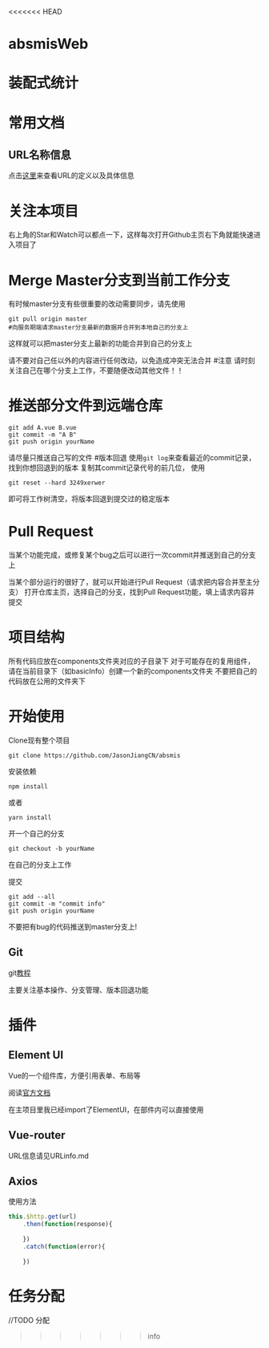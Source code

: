 <<<<<<< HEAD
# absmisWeb
装配式统计
=======
# 常用文档
## URL名称信息
点击[这里](https://github.com/JasonJiangCN/absmis/blob/master/URLinfo.md)来查看URL的定义以及具体信息

# 关注本项目
右上角的Star和Watch可以都点一下，这样每次打开Github主页右下角就能快速进入项目了
# Merge Master分支到当前工作分支
有时候master分支有些很重要的改动需要同步，请先使用
```
git pull origin master
#向服务期端请求master分支最新的数据并合并到本地自己的分支上
```
这样就可以把master分支上最新的功能合并到自己的分支上

请不要对自己任以外的内容进行任何改动，以免造成冲突无法合并
#注意
请时刻关注自己在哪个分支上工作，不要随便改动其他文件！！
# 推送部分文件到远端仓库
```
git add A.vue B.vue
git commit -m "A B"
git push origin yourName
```
请尽量只推送自己写的文件
#版本回退
使用`git log`来查看最近的commit记录，找到你想回退到的版本
复制其commit记录代号的前几位，
使用
```
git reset --hard 3249xerwer
```
即可将工作树清空，将版本回退到提交过的稳定版本
# Pull Request
当某个功能完成，或修复某个bug之后可以进行一次commit并推送到自己的分支上

当某个部分运行的很好了，就可以开始进行Pull Request（请求把内容合并至主分支）
打开仓库主页，选择自己的分支，找到Pull Request功能，填上请求内容并提交

# 项目结构
所有代码应放在components文件夹对应的子目录下
对于可能存在的复用组件，请在当前目录下（如basicInfo）创建一个新的components文件夹
不要把自己的代码放在公用的文件夹下
# 开始使用

Clone现有整个项目

`git clone https://github.com/JasonJiangCN/absmis`

安装依赖

`npm install`

或者

`yarn install`

开一个自己的分支

`git checkout -b yourName`

在自己的分支上工作

提交

```
git add --all
git commit -m "commit info"
git push origin yourName
```



不要把有bug的代码推送到master分支上!

## Git

git[教程](http://www.runoob.com/git/git-workflow.html)

主要关注基本操作、分支管理、版本回退功能

# 插件

## Element UI

Vue的一个组件库，方便引用表单、布局等

阅读[官方文档](http://element.eleme.io/#/zh-CN/component/installation)

在主项目里我已经import了ElementUI，在部件内可以直接使用

## Vue-router

URL信息请见URLinfo.md

## Axios

使用方法

```javascript
this.$http.get(url)
	.then(function(response){
      
	})
	.catch(function(error){
      
	})
```


# 任务分配

//TODO 分配
>>>>>>> info
